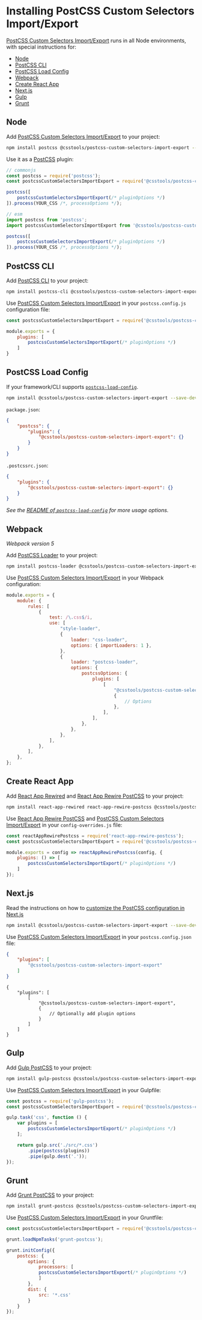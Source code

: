 # Installing PostCSS Custom Selectors Import/Export

[PostCSS Custom Selectors Import/Export] runs in all Node environments, with special instructions for:

- [Node](#node)
- [PostCSS CLI](#postcss-cli)
- [PostCSS Load Config](#postcss-load-config)
- [Webpack](#webpack)
- [Create React App](#create-react-app)
- [Next.js](#nextjs)
- [Gulp](#gulp)
- [Grunt](#grunt)

## Node

Add [PostCSS Custom Selectors Import/Export] to your project:

```bash
npm install postcss @csstools/postcss-custom-selectors-import-export --save-dev
```

Use it as a [PostCSS] plugin:

```js
// commonjs
const postcss = require('postcss');
const postcssCustomSelectorsImportExport = require('@csstools/postcss-custom-selectors-import-export');

postcss([
	postcssCustomSelectorsImportExport(/* pluginOptions */)
]).process(YOUR_CSS /*, processOptions */);
```

```js
// esm
import postcss from 'postcss';
import postcssCustomSelectorsImportExport from '@csstools/postcss-custom-selectors-import-export';

postcss([
	postcssCustomSelectorsImportExport(/* pluginOptions */)
]).process(YOUR_CSS /*, processOptions */);
```

## PostCSS CLI

Add [PostCSS CLI] to your project:

```bash
npm install postcss-cli @csstools/postcss-custom-selectors-import-export --save-dev
```

Use [PostCSS Custom Selectors Import/Export] in your `postcss.config.js` configuration file:

```js
const postcssCustomSelectorsImportExport = require('@csstools/postcss-custom-selectors-import-export');

module.exports = {
	plugins: [
		postcssCustomSelectorsImportExport(/* pluginOptions */)
	]
}
```

## PostCSS Load Config

If your framework/CLI supports [`postcss-load-config`](https://github.com/postcss/postcss-load-config).

```bash
npm install @csstools/postcss-custom-selectors-import-export --save-dev
```

`package.json`:

```json
{
	"postcss": {
		"plugins": {
			"@csstools/postcss-custom-selectors-import-export": {}
		}
	}
}
```

`.postcssrc.json`:

```json
{
	"plugins": {
		"@csstools/postcss-custom-selectors-import-export": {}
	}
}
```

_See the [README of `postcss-load-config`](https://github.com/postcss/postcss-load-config#usage) for more usage options._

## Webpack

_Webpack version 5_

Add [PostCSS Loader] to your project:

```bash
npm install postcss-loader @csstools/postcss-custom-selectors-import-export --save-dev
```

Use [PostCSS Custom Selectors Import/Export] in your Webpack configuration:

```js
module.exports = {
	module: {
		rules: [
			{
				test: /\.css$/i,
				use: [
					"style-loader",
					{
						loader: "css-loader",
						options: { importLoaders: 1 },
					},
					{
						loader: "postcss-loader",
						options: {
							postcssOptions: {
								plugins: [
									[
										"@csstools/postcss-custom-selectors-import-export",
										{
											// Options
										},
									],
								],
							},
						},
					},
				],
			},
		],
	},
};
```

## Create React App

Add [React App Rewired] and [React App Rewire PostCSS] to your project:

```bash
npm install react-app-rewired react-app-rewire-postcss @csstools/postcss-custom-selectors-import-export --save-dev
```

Use [React App Rewire PostCSS] and [PostCSS Custom Selectors Import/Export] in your
`config-overrides.js` file:

```js
const reactAppRewirePostcss = require('react-app-rewire-postcss');
const postcssCustomSelectorsImportExport = require('@csstools/postcss-custom-selectors-import-export');

module.exports = config => reactAppRewirePostcss(config, {
	plugins: () => [
		postcssCustomSelectorsImportExport(/* pluginOptions */)
	]
});
```

## Next.js

Read the instructions on how to [customize the PostCSS configuration in Next.js](https://nextjs.org/docs/advanced-features/customizing-postcss-config)

```bash
npm install @csstools/postcss-custom-selectors-import-export --save-dev
```

Use [PostCSS Custom Selectors Import/Export] in your `postcss.config.json` file:

```json
{
	"plugins": [
		"@csstools/postcss-custom-selectors-import-export"
	]
}
```

```json5
{
	"plugins": [
		[
			"@csstools/postcss-custom-selectors-import-export",
			{
				// Optionally add plugin options
			}
		]
	]
}
```

## Gulp

Add [Gulp PostCSS] to your project:

```bash
npm install gulp-postcss @csstools/postcss-custom-selectors-import-export --save-dev
```

Use [PostCSS Custom Selectors Import/Export] in your Gulpfile:

```js
const postcss = require('gulp-postcss');
const postcssCustomSelectorsImportExport = require('@csstools/postcss-custom-selectors-import-export');

gulp.task('css', function () {
	var plugins = [
		postcssCustomSelectorsImportExport(/* pluginOptions */)
	];

	return gulp.src('./src/*.css')
		.pipe(postcss(plugins))
		.pipe(gulp.dest('.'));
});
```

## Grunt

Add [Grunt PostCSS] to your project:

```bash
npm install grunt-postcss @csstools/postcss-custom-selectors-import-export --save-dev
```

Use [PostCSS Custom Selectors Import/Export] in your Gruntfile:

```js
const postcssCustomSelectorsImportExport = require('@csstools/postcss-custom-selectors-import-export');

grunt.loadNpmTasks('grunt-postcss');

grunt.initConfig({
	postcss: {
		options: {
			processors: [
			postcssCustomSelectorsImportExport(/* pluginOptions */)
			]
		},
		dist: {
			src: '*.css'
		}
	}
});
```

[Gulp PostCSS]: https://github.com/postcss/gulp-postcss
[Grunt PostCSS]: https://github.com/nDmitry/grunt-postcss
[PostCSS]: https://github.com/postcss/postcss
[PostCSS CLI]: https://github.com/postcss/postcss-cli
[PostCSS Loader]: https://github.com/postcss/postcss-loader
[PostCSS Custom Selectors Import/Export]: https://github.com/csstools/postcss-plugins/tree/main/plugins/postcss-custom-selectors-import-export
[React App Rewire PostCSS]: https://github.com/csstools/react-app-rewire-postcss
[React App Rewired]: https://github.com/timarney/react-app-rewired
[Next.js]: https://nextjs.org
